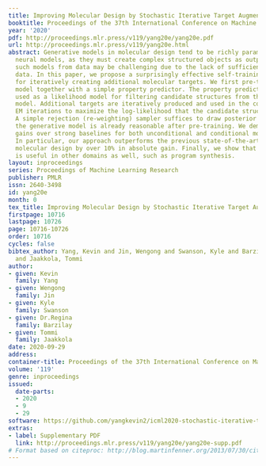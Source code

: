 ```yaml
---
title: Improving Molecular Design by Stochastic Iterative Target Augmentation
booktitle: Proceedings of the 37th International Conference on Machine Learning
year: '2020'
pdf: http://proceedings.mlr.press/v119/yang20e/yang20e.pdf
url: http://proceedings.mlr.press/v119/yang20e.html
abstract: Generative models in molecular design tend to be richly parameterized, data-hungry
  neural models, as they must create complex structured objects as outputs. Estimating
  such models from data may be challenging due to the lack of sufficient training
  data. In this paper, we propose a surprisingly effective self-training approach
  for iteratively creating additional molecular targets. We first pre-train the generative
  model together with a simple property predictor. The property predictor is then
  used as a likelihood model for filtering candidate structures from the generative
  model. Additional targets are iteratively produced and used in the course of stochastic
  EM iterations to maximize the log-likelihood that the candidate structures are accepted.
  A simple rejection (re-weighting) sampler suffices to draw posterior samples since
  the generative model is already reasonable after pre-training. We demonstrate significant
  gains over strong baselines for both unconditional and conditional molecular design.
  In particular, our approach outperforms the previous state-of-the-art in conditional
  molecular design by over 10% in absolute gain. Finally, we show that our approach
  is useful in other domains as well, such as program synthesis.
layout: inproceedings
series: Proceedings of Machine Learning Research
publisher: PMLR
issn: 2640-3498
id: yang20e
month: 0
tex_title: Improving Molecular Design by Stochastic Iterative Target Augmentation
firstpage: 10716
lastpage: 10726
page: 10716-10726
order: 10716
cycles: false
bibtex_author: Yang, Kevin and Jin, Wengong and Swanson, Kyle and Barzilay, Dr.Regina
  and Jaakkola, Tommi
author:
- given: Kevin
  family: Yang
- given: Wengong
  family: Jin
- given: Kyle
  family: Swanson
- given: Dr.Regina
  family: Barzilay
- given: Tommi
  family: Jaakkola
date: 2020-09-29
address: 
container-title: Proceedings of the 37th International Conference on Machine Learning
volume: '119'
genre: inproceedings
issued:
  date-parts:
  - 2020
  - 9
  - 29
software: https://github.com/yangkevin2/icml2020-stochastic-iterative-target-augmentation
extras:
- label: Supplementary PDF
  link: http://proceedings.mlr.press/v119/yang20e/yang20e-supp.pdf
# Format based on citeproc: http://blog.martinfenner.org/2013/07/30/citeproc-yaml-for-bibliographies/
---
```

